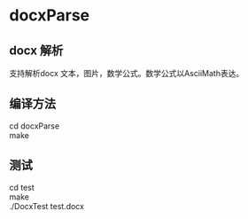 # docxParse
## docx 解析
支持解析docx 文本，图片，数学公式。数学公式以AsciiMath表达。

## 编译方法
cd docxParse  
make

## 测试
cd test  
make  
./DocxTest test.docx
